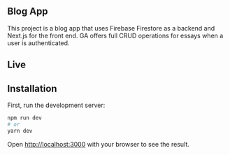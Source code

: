 ## Blog App
This project is a blog app that uses Firebase Firestore as a backend and Next.js for the front end. GA offers full CRUD operations for essays when a user is authenticated.

## Live 

## Installation 

First, run the development server:

```bash
npm run dev
# or
yarn dev
```

Open [http://localhost:3000](http://localhost:3000) with your browser to see the result.

